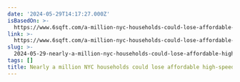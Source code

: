 ```yaml
---
date: '2024-05-29T14:17:27.000Z'
isBasedOn: >-
  https://www.6sqft.com/a-million-nyc-households-could-lose-affordable-high-speed-internet/
link: >-
  https://www.6sqft.com/a-million-nyc-households-could-lose-affordable-high-speed-internet/
slug: >-
  2024-05-29-nearly-a-million-nyc-households-could-lose-affordable-high-speed-internet
tags: []
title: Nearly a million NYC households could lose affordable high-speed internet
---
```

 
